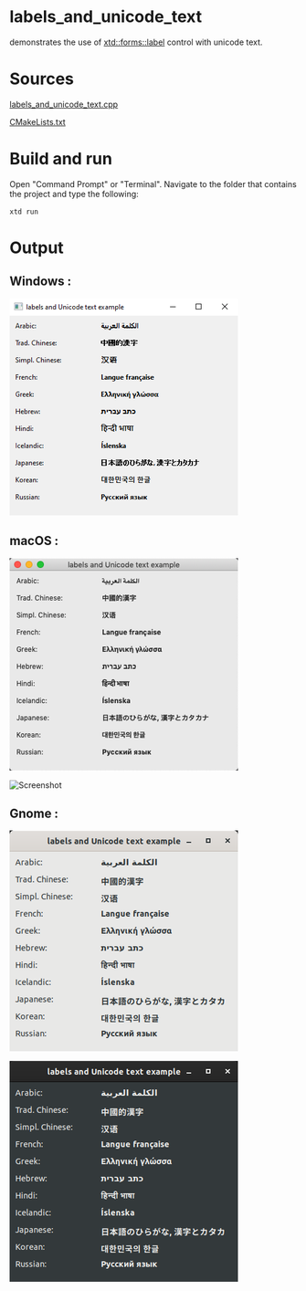 # labels_and_unicode_text

demonstrates the use of [xtd::forms::label](../../../src/xtd_forms/include/xtd/forms/label.hpp) control with unicode text.

# Sources

[labels_and_unicode_text.cpp](labels_and_unicode_text.cpp)

[CMakeLists.txt](CMakeLists.txt)

# Build and run

Open "Command Prompt" or "Terminal". Navigate to the folder that contains the project and type the following:

```shell
xtd run
```

# Output

## Windows :

![Screenshot](../../../docs/pictures/examples/labels_and_unicode_text_w.png)

## macOS :

![Screenshot](../../../docs/pictures/examples/labels_and_unicode_text_m.png)

![Screenshot](../../../docs/pictures/examples/labels_and_unicode_text_md.png)

## Gnome :

![Screenshot](../../../docs/pictures/examples/labels_and_unicode_text_g.png)

![Screenshot](../../../docs/pictures/examples/labels_and_unicode_text_gd.png)
